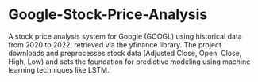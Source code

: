 # Google-Stock-Price-Analysis
A stock price analysis system for Google (GOOGL) using historical data from 2020 to 2022, retrieved via the yfinance library. The project downloads and preprocesses stock data (Adjusted Close, Open, Close, High, Low) and sets the foundation for predictive modeling using machine learning techniques like LSTM.

